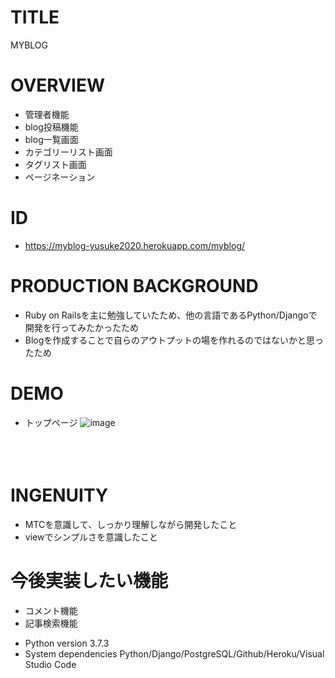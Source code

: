 # TITLE
MYBLOG

# OVERVIEW
- 管理者機能
- blog投稿機能
- blog一覧画面
- カテゴリーリスト画面
- タグリスト画面
- ページネーション

# ID
- https://myblog-yusuke2020.herokuapp.com/myblog/

# PRODUCTION BACKGROUND
- Ruby on Railsを主に勉強していたため、他の言語であるPython/Djangoで開発を行ってみたかったため
- Blogを作成することで自らのアウトプットの場を作れるのではないかと思ったため

# DEMO
- トップページ
  ![image](https://user-images.githubusercontent.com/60598010/80267995-0badf400-86df-11ea-8adc-d56223c62cc9.png)
  <br>
  <br>
  <br>
  <br>

# INGENUITY
- MTCを意識して、しっかり理解しながら開発したこと
- viewでシンプルさを意識したこと

# 今後実装したい機能
- コメント機能
- 記事検索機能

* Python version
3.7.3
* System dependencies
Python/Django/PostgreSQL/Github/Heroku/Visual Studio Code

